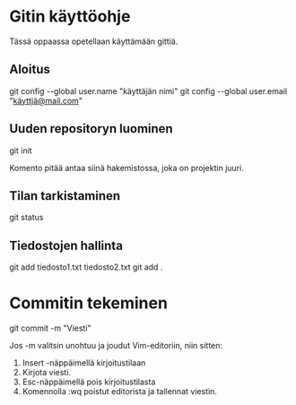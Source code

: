 # Gitin käyttöohje

Tässä oppaassa opetellaan käyttämään gittiä.

## Aloitus

git config --global user.name "käyttäjän nimi"
git config --global user.email "käyttjä@mail.com"

## Uuden repositoryn luominen

git init

Komento pitää antaa siinä hakemistossa, joka on projektin juuri.

## Tilan tarkistaminen

git status

## Tiedostojen hallinta

git add tiedosto1.txt tiedosto2.txt
git add .

# Commitin tekeminen

git commit -m "Viesti"

Jos -m valitsin unohtuu ja joudut Vim-editoriin, niin sitten:
1. Insert -näppäimellä kirjoitustilaan
2. Kirjota viesti.
3. Esc-näppäimellä pois kirjoitustilasta
4. Komennolla :wq poistut editorista ja tallennat viestin.